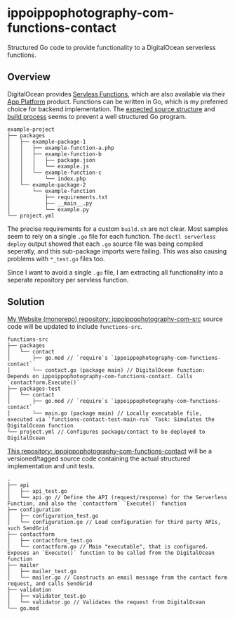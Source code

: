# ippoippophotography-com-functions-contact

Structured Go code to provide functionality to a DigitalOcean serverless functions.

## Overview

DigitalOcean provides [Servless Functions](https://docs.digitalocean.com/products/functions/), which are also available via their [App Platform](https://docs.digitalocean.com/products/app-platform/) product.
Functions can be written in Go, which is my preferred choice for backend implementation.
The [expected source structure](https://docs.digitalocean.com/products/functions/how-to/structure-projects/) and [build process](https://docs.digitalocean.com/products/functions/reference/build-process/) seems to prevent a well structured Go program.

```text
example-project
├── packages
│   ├── example-package-1
│   │   ├── example-function-a.php
│   │   ├── example-function-b
│   │   │   ├── package.json
│   │   │   └── example.js
│   │   └── example-function-c
│   │       └── index.php
│   └── example-package-2
│       └── example-function
│           ├── requirements.txt
│           ├── __main__.py
│           └── example.py
└── project.yml
```

The precise requirements for a custom `build.sh` are not clear. Most samples seem to rely on a single `.go` file for each function. The `doctl serverless deploy` output showed that each `.go` source file was being compiled seperatly, and this sub-package imports were failing.
This was also causing problems with `*_test.go` files too.

Since I want to avoid a single `.go` file, I am extracting all functionality into a seperate repository per servless function.

## Solution

[My Website (monorepo) repository: ippoippophotography-com-src](https://github.com/ippoippo/ippoippophotography-com-src) source code will be updated to include `functions-src`.

```text
functions-src
├── packages
│   └── contact
│       ├── go.mod // `require`s `ippoippophotography-com-functions-contact`
│       └── contact.go (package main) // DigitalOcean function: Depends on ippoippophotography-com-functions-contact. Calls `contactform.Execute()`
├── packages-test
│   └── contact
│       ├── go.mod // `require`s `ippoippophotography-com-functions-contact`
│       └── main.go (package main) // Locally executable file, executed via `functions-contact-test-main-run` Task: Simulates the DigitalOcean function
└── project.yml // Configures package/contact to be deployed to DigitalOcean
```

[This repository: ippoippophotography-com-functions-contact](https://github.com/ippoippo/ippoippophotography-com-functions-contact) will be a versioned/tagged source code containing the actual structured implementation and unit tests.

```text
.
├── api
│   ├── api_test.go
│   └── api.go // Define the API (request/response) for the Serverless Function, and also the `contactform` `Execute()` function
├── configuration
│   ├── configuration_test.go
│   └── configuration.go // Load configuration for third party APIs, such SendGrid
├── contactform
│   ├── contactform_test.go
│   └── contactform.go // Main "executable", that is configured. Exposes an `Execute()` function to be called from the DigitalOcean function
├── mailer
│   ├── mailer_test.go
│   └── mailer.go // Constructs an email message from the contact form request, and calls SendGrid
├── validation
│   ├── validator_test.go
│   └── validator.go // Validates the request from DigitalOcean
└── go.mod
```
